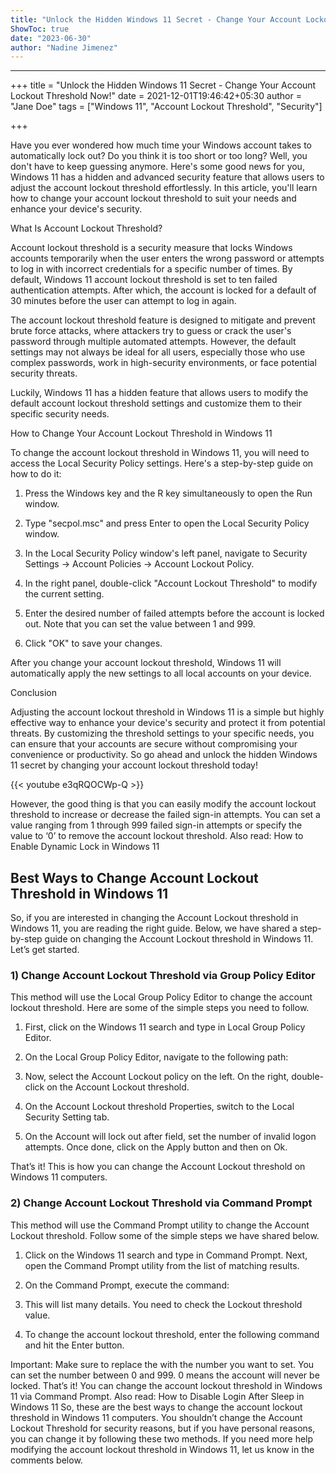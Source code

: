 ```yaml
---
title: "Unlock the Hidden Windows 11 Secret - Change Your Account Lockout Threshold Now!"
ShowToc: true 
date: "2023-06-30"
author: "Nadine Jimenez"
---
```

*****
+++
title = "Unlock the Hidden Windows 11 Secret - Change Your Account Lockout Threshold Now!"
date = 2021-12-01T19:46:42+05:30
author = "Jane Doe"
tags = ["Windows 11", "Account Lockout Threshold", "Security"]

+++

Have you ever wondered how much time your Windows account takes to automatically lock out? Do you think it is too short or too long? Well, you don't have to keep guessing anymore. Here's some good news for you, Windows 11 has a hidden and advanced security feature that allows users to adjust the account lockout threshold effortlessly. In this article, you'll learn how to change your account lockout threshold to suit your needs and enhance your device's security.

What Is Account Lockout Threshold?

Account lockout threshold is a security measure that locks Windows accounts temporarily when the user enters the wrong password or attempts to log in with incorrect credentials for a specific number of times. By default, Windows 11 account lockout threshold is set to ten failed authentication attempts. After which, the account is locked for a default of 30 minutes before the user can attempt to log in again.

The account lockout threshold feature is designed to mitigate and prevent brute force attacks, where attackers try to guess or crack the user's password through multiple automated attempts. However, the default settings may not always be ideal for all users, especially those who use complex passwords, work in high-security environments, or face potential security threats.

Luckily, Windows 11 has a hidden feature that allows users to modify the default account lockout threshold settings and customize them to their specific security needs.

How to Change Your Account Lockout Threshold in Windows 11

To change the account lockout threshold in Windows 11, you will need to access the Local Security Policy settings. Here's a step-by-step guide on how to do it:

1. Press the Windows key and the R key simultaneously to open the Run window.

2. Type "secpol.msc" and press Enter to open the Local Security Policy window.

3. In the Local Security Policy window's left panel, navigate to Security Settings -> Account Policies -> Account Lockout Policy.

4. In the right panel, double-click "Account Lockout Threshold" to modify the current setting.

5. Enter the desired number of failed attempts before the account is locked out. Note that you can set the value between 1 and 999.

6. Click "OK" to save your changes.

After you change your account lockout threshold, Windows 11 will automatically apply the new settings to all local accounts on your device.

Conclusion

Adjusting the account lockout threshold in Windows 11 is a simple but highly effective way to enhance your device's security and protect it from potential threats. By customizing the threshold settings to your specific needs, you can ensure that your accounts are secure without compromising your convenience or productivity. So go ahead and unlock the hidden Windows 11 secret by changing your account lockout threshold today!

{{< youtube e3qRQOCWp-Q >}} 



However, the good thing is that you can easily modify the account lockout threshold to increase or decrease the failed sign-in attempts. You can set a value ranging from 1 through 999 failed sign-in attempts or specify the value to ‘0’ to remove the account lockout threshold.
Also read: How to Enable Dynamic Lock in Windows 11

 
## Best Ways to Change Account Lockout Threshold in Windows 11


So, if you are interested in changing the Account Lockout threshold in Windows 11, you are reading the right guide. Below, we have shared a step-by-step guide on changing the Account Lockout threshold in Windows 11. Let’s get started.

 
### 1) Change Account Lockout Threshold via Group Policy Editor


This method will use the Local Group Policy Editor to change the account lockout threshold. Here are some of the simple steps you need to follow.
1. First, click on the Windows 11 search and type in Local Group Policy Editor.

2. On the Local Group Policy Editor, navigate to the following path:

3. Now, select the Account Lockout policy on the left. On the right, double-click on the Account Lockout threshold.

4. On the Account Lockout threshold Properties, switch to the Local Security Setting tab.

5. On the Account will lock out after field, set the number of invalid logon attempts. Once done, click on the Apply button and then on Ok.

That’s it! This is how you can change the Account Lockout threshold on Windows 11 computers.

 
### 2) Change Account Lockout Threshold via Command Prompt


This method will use the Command Prompt utility to change the Account Lockout threshold. Follow some of the simple steps we have shared below.
1. Click on the Windows 11 search and type in Command Prompt. Next, open the Command Prompt utility from the list of matching results.

2. On the Command Prompt, execute the command:

3. This will list many details. You need to check the Lockout threshold value.

4. To change the account lockout threshold, enter the following command and hit the Enter button.

Important: Make sure to replace the <number> with the number you want to set. You can set the number between 0 and 999. 0 means the account will never be locked.
That’s it! You can change the account lockout threshold in Windows 11 via Command Prompt.
Also read: How to Disable Login After Sleep in Windows 11
So, these are the best ways to change the account lockout threshold in Windows 11 computers. You shouldn’t change the Account Lockout Threshold for security reasons, but if you have personal reasons, you can change it by following these two methods. If you need more help modifying the account lockout threshold in Windows 11, let us know in the comments below.




